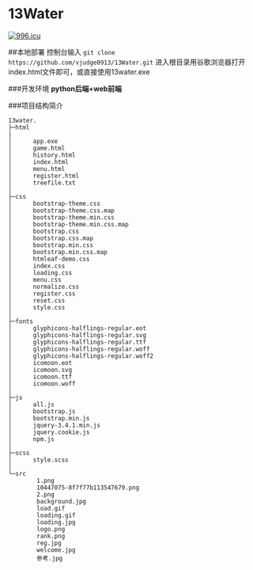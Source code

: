 
# 13Water

<a href="https://996.icu"><img src="https://img.shields.io/badge/link-996.icu-red.svg" alt="996.icu" /></a>

##本地部署
控制台输入 `git clone https://github.com/vjudge0913/13Water.git`
进入根目录用谷歌浏览器打开index.html文件即可，或直接使用13water.exe

###开发环境
<strong>python后端+web前端</strong>

###项目结构简介
```
13water.
├─html
|
│      app.exe
│      game.html
│      history.html
│      index.html
│      menu.html
│      register.html
│      treefile.txt
│  
├─css
│      bootstrap-theme.css
│      bootstrap-theme.css.map
│      bootstrap-theme.min.css
│      bootstrap-theme.min.css.map
│      bootstrap.css
│      bootstrap.css.map
│      bootstrap.min.css
│      bootstrap.min.css.map
│      htmleaf-demo.css
│      index.css
│      loading.css
│      menu.css
│      normalize.css
│      register.css
│      reset.css
│      style.css
│      
├─fonts
│      glyphicons-halflings-regular.eot
│      glyphicons-halflings-regular.svg
│      glyphicons-halflings-regular.ttf
│      glyphicons-halflings-regular.woff
│      glyphicons-halflings-regular.woff2
│      icomoon.eot
│      icomoon.svg
│      icomoon.ttf
│      icomoon.woff
│      
├─js
│      all.js
│      bootstrap.js
│      bootstrap.min.js
│      jquery-3.4.1.min.js
│      jquery.cookie.js
│      npm.js
│      
├─scss
│      style.scss
│      
└─src
        1.png
        10447075-8f7f77b113547679.png
        2.png
        background.jpg
        load.gif
        loading.gif
        loading.jpg
        logo.png
        rank.png
        reg.jpg
        welcome.jpg
        参考.jpg
```


        
